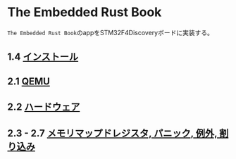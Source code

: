 # The Embedded Rust Book

`The Embedded Rust Book`のappをSTM32F4Discoveryボードに実装する。

## 1.4 [インストール](/memos/1.4-Installation.md)

## 2.1 [QEMU](/memos/2.1-QEMU.md)

## 2.2 [ハードウェア](/memos/2.2-Hardware.md)

## 2.3 - 2.7 [メモリマップドレジスタ, パニック, 例外, 割り込み](/memos/2.3-2.7.md)